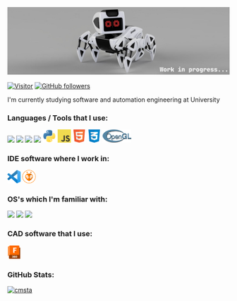
![Strandy Robot Current Project](icons/banner.png)

[![Visitor](https://visitor-badge.laobi.icu/badge?page_id=CreepyMemes.CreepyMemes)](https://github.com/CreepyMemes) [![GitHub followers](https://img.shields.io/github/followers/CreepyMemes.svg?style=social&label=Follow)](https://github.com/CreepyMemes?tab=followers)

I'm currently studying software and automation engineering at University

### Languages / Tools that I use:
<div>
  <!-- <img src="https://github.com/CreepyMemes/CreepyMEmes/blob/main/icons/java.png?raw=true" height="50px" /> -->  
  <img src="https://upload.wikimedia.org/wikipedia/commons/1/19/C_Logo.png" height="30px" />
  <img src="https://upload.wikimedia.org/wikipedia/commons/1/18/ISO_C%2B%2B_Logo.svg" height="30px" />
  <img src="https://upload.wikimedia.org/wikipedia/commons/9/96/CMake-logo-triangle-high-res.png" height="30px" />
  <img src="https://brandslogos.com/wp-content/uploads/images/large/arduino-logo-1.png" height="30px" /> 
  <img src="https://github.com/CreepyMemes/CreepyMEmes/blob/main/icons/python.png?raw=true" height="30px" />
  <img src="https://github.com/CreepyMemes/CreepyMEmes/blob/main/icons/javascript.png?raw=true" height="30px" />
  <img src="https://github.com/CreepyMemes/CreepyMEmes/blob/main/icons/html.png?raw=true" height="30px" />
  <img src="https://github.com/CreepyMemes/CreepyMEmes/blob/main/icons/css.png?raw=true" height="30px" />
  <img src="https://github.com/CreepyMemes/CreepyMEmes/blob/main/icons/opengl.png?raw=true" height="30px" />
  <!-- <img src="https://www.glfw.org/img/favicon/favicon-196x196.png" height="50px" /> -->
</div>

### IDE software where I work in:
<div>
  <img src="https://github.com/CreepyMemes/CreepyMEmes/blob/main/icons/vscode.png?raw=true" height="30px" />
  <img src="https://github.com/CreepyMemes/CreepyMEmes/blob/main/icons/platformio.png?raw=true" height="30px" />
</div>

### OS's which I'm familiar with:
<div>
  <img src="https://upload.wikimedia.org/wikipedia/commons/thumb/8/87/Windows_logo_-_2021.svg/1024px-Windows_logo_-_2021.svg.png" height="25px" />
  <img src="https://brandslogos.com/wp-content/uploads/images/large/ubuntu-logo.png" height="30px" />
  <img src="https://upload.wikimedia.org/wikipedia/commons/thumb/3/3f/Linux_Mint_logo_without_wordmark.svg/1200px-Linux_Mint_logo_without_wordmark.svg.png" height="30px" />
</div>

### CAD software that I use:
<div>
  <img src="https://github.com/CreepyMemes/CreepyMEmes/blob/main/icons/fusion360.png?raw=true" height="30px" />
</div>

### GitHub Stats:
[![cmsta](https://github-readme-stats.vercel.app/api?username=CreepyMemes&theme=radical)](https://github.com/anuraghazra/github-readme-stats)
